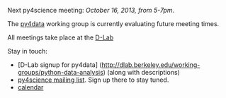 Next py4science meeting: *October 16, 2013, from 5-7pm*.

The [py4data](/py4science/py4data.html) working group is
currently evaluating future meeting times.

All meetings take place at the [D-Lab](http://dlab.berkeley.edu/location)

Stay in touch:

 - [D-Lab signup for py4data]
   (http://dlab.berkeley.edu/working-groups/python-data-analysis)
   (along with descriptions)
 - [py4science mailing list](https://calmail.berkeley.edu/manage/list/listinfo/py4science@lists.berkeley.edu). Sign up there to stay tuned.
 - [calendar](https://www.google.com/calendar/embed?src=moeh9ilpdjicogfaav9jtplh28%40group.calendar.google.com&ctz=America/Los_Angeles)

